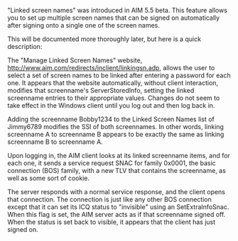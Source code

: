 "Linked screen names" was introduced in AIM 5.5 beta. This feature allows you to set up multiple screen names that can be signed on automatically after signing onto a single one of the screen names.

This will be documented more thoroughly later, but here is a quick description:

The "Manage Linked Screen Names" website, http://www.aim.com/redirects/inclient/linkingsn.adp, allows the user to select a set of screen names to be linked after entering a password for each one. It appears that the website automatically, without client interaction, modifies that screenname's ServerStoredInfo, setting the linked screenname entries to their appropriate values. Changes do not seem to take effect in the Windows client until you log out and then log back in.

Adding the screenname Bobby1234 to the Linked Screen Names list of Jimmy6789 modifies the SSI of both screennames. In other words, linking screenname A to screenname B appears to be exactly the same as linking screenname B to screenname A.

Upon logging in, the AIM client looks at its linked screenname items, and for each one, it sends a service request SNAC for family 0x0001, the basic connection (BOS) family, with a new TLV that contains the screenname, as well as some sort of cookie.

The server responds with a normal service response, and the client opens that connection. The connection is just like any other BOS connection except that it can set its ICQ status to "invisible" using an SetExtraInfoSnac. When this flag is set, the AIM server acts as if that screenname signed off. When the status is set back to visible, it appears that the client has just signed on.